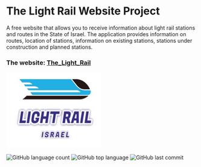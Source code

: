# **The Light Rail Website Project**
  
A free website that allows you to receive information about light rail stations and routes in the State of Israel.
The application provides information on routes, location of stations, information on existing stations, stations under construction and planned stations.


### **The website: [The_Light_Rail](https://Llevi94.github.io/Llevi94.github.io/)**

<p>
<a href="https://lironlevi94.github.io/Llevi94.lightrail.github.io"><img src="css\images\logo.jpg" width="250" height="200"></a> 
</p>


![GitHub language count](https://img.shields.io/github/languages/count/lironlevi94/lironlevi94.lightrail.github.io)
![GitHub top language](https://img.shields.io/github/languages/top/lironlevi94/lironlevi94.lightrail.github.io?color=yellow)
![GitHub last commit](https://img.shields.io/github/last-commit/lironlevi94/lironlevi94.lightrail.github.io?color=red&style=plastic)




